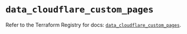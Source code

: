 # `data_cloudflare_custom_pages`

Refer to the Terraform Registry for docs: [`data_cloudflare_custom_pages`](https://registry.terraform.io/providers/cloudflare/cloudflare/5.7.0/docs/data-sources/custom_pages).
